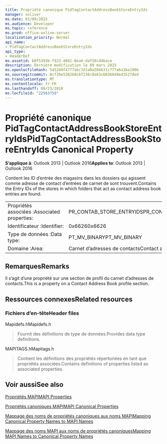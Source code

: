 ```yaml
---
title: Propriété canonique PidTagContactAddressBookStoreEntryIds
manager: soliver
ms.date: 03/09/2015
ms.audience: Developer
ms.topic: reference
ms.prod: office-online-server
localization_priority: Normal
api_name:
- PidTagContactAddressBookStoreEntryIds
api_type:
- HeaderDef
ms.assetid: b0f5393b-f923-4802-8ea0-daf58cd4bace
description: Dernière modification le 09 mars 2015
ms.openlocfilehash: 545249f4777abc7d1a0a566631c777a6a1ba190b
ms.sourcegitcommit: 0cf39e5382b8c6f236c8a63c6036849ed3527ded
ms.translationtype: MT
ms.contentlocale: fr-FR
ms.lasthandoff: 08/23/2018
ms.locfileid: "22563759"
---
```

# <a name="pidtagcontactaddressbookstoreentryids-canonical-property"></a><span data-ttu-id="3aa1a-103">Propriété canonique PidTagContactAddressBookStoreEntryIds</span><span class="sxs-lookup"><span data-stu-id="3aa1a-103">PidTagContactAddressBookStoreEntryIds Canonical Property</span></span>

  
  
<span data-ttu-id="3aa1a-104">**S’applique à**: Outlook 2013 | Outlook 2016</span><span class="sxs-lookup"><span data-stu-id="3aa1a-104">**Applies to**: Outlook 2013 | Outlook 2016</span></span> 
  
<span data-ttu-id="3aa1a-105">Contient les ID d’entrée des magasins dans les dossiers qui agissent comme adresse de contact d’entrées de carnet de sont trouvent.</span><span class="sxs-lookup"><span data-stu-id="3aa1a-105">Contains the Entry IDs of the stores in which folders that act as contact address book entries are found.</span></span>
  
|||
|:-----|:-----|
|<span data-ttu-id="3aa1a-106">Propriétés associées :</span><span class="sxs-lookup"><span data-stu-id="3aa1a-106">Associated properties:</span></span>  <br/> |<span data-ttu-id="3aa1a-107">PR_CONTAB_STORE_ENTRYIDS</span><span class="sxs-lookup"><span data-stu-id="3aa1a-107">PR_CONTAB_STORE_ENTRYIDS</span></span>  <br/> |
|<span data-ttu-id="3aa1a-108">Identificateur :</span><span class="sxs-lookup"><span data-stu-id="3aa1a-108">Identifier:</span></span>  <br/> |<span data-ttu-id="3aa1a-109">0x6626</span><span class="sxs-lookup"><span data-stu-id="3aa1a-109">0x6626</span></span>  <br/> |
|<span data-ttu-id="3aa1a-110">Type de données :</span><span class="sxs-lookup"><span data-stu-id="3aa1a-110">Data type:</span></span>  <br/> |<span data-ttu-id="3aa1a-111">PT_MV_BINARY</span><span class="sxs-lookup"><span data-stu-id="3aa1a-111">PT_MV_BINARY</span></span>  <br/> |
|<span data-ttu-id="3aa1a-112">Domaine :</span><span class="sxs-lookup"><span data-stu-id="3aa1a-112">Area:</span></span>  <br/> |<span data-ttu-id="3aa1a-113">Carnet d’adresses de contacts</span><span class="sxs-lookup"><span data-stu-id="3aa1a-113">Contact address book</span></span>  <br/> |
   
## <a name="remarks"></a><span data-ttu-id="3aa1a-114">Remarques</span><span class="sxs-lookup"><span data-stu-id="3aa1a-114">Remarks</span></span>

<span data-ttu-id="3aa1a-115">Il s’agit d’une propriété sur une section de profil du carnet d’adresses de contacts.</span><span class="sxs-lookup"><span data-stu-id="3aa1a-115">This is a property on a Contact Address Book profile section.</span></span>
  
## <a name="related-resources"></a><span data-ttu-id="3aa1a-116">Ressources connexes</span><span class="sxs-lookup"><span data-stu-id="3aa1a-116">Related resources</span></span>

### <a name="header-files"></a><span data-ttu-id="3aa1a-117">Fichiers d’en-tête</span><span class="sxs-lookup"><span data-stu-id="3aa1a-117">Header files</span></span>

<span data-ttu-id="3aa1a-118">Mapidefs.h</span><span class="sxs-lookup"><span data-stu-id="3aa1a-118">Mapidefs.h</span></span>
  
> <span data-ttu-id="3aa1a-119">Fournit des définitions de type de données.</span><span class="sxs-lookup"><span data-stu-id="3aa1a-119">Provides data type definitions.</span></span>
    
<span data-ttu-id="3aa1a-120">MAPITAGS.h</span><span class="sxs-lookup"><span data-stu-id="3aa1a-120">Mapitags.h</span></span>
  
> <span data-ttu-id="3aa1a-121">Contient les définitions des propriétés répertoriées en tant que propriétés associées.</span><span class="sxs-lookup"><span data-stu-id="3aa1a-121">Contains definitions of properties listed as associated properties.</span></span>
    
## <a name="see-also"></a><span data-ttu-id="3aa1a-122">Voir aussi</span><span class="sxs-lookup"><span data-stu-id="3aa1a-122">See also</span></span>



[<span data-ttu-id="3aa1a-123">Propriétés MAPI</span><span class="sxs-lookup"><span data-stu-id="3aa1a-123">MAPI Properties</span></span>](mapi-properties.md)
  
[<span data-ttu-id="3aa1a-124">Propriétés canoniques MAPI</span><span class="sxs-lookup"><span data-stu-id="3aa1a-124">MAPI Canonical Properties</span></span>](mapi-canonical-properties.md)
  
[<span data-ttu-id="3aa1a-125">Mappage des noms de propriétés canoniques aux noms MAPI</span><span class="sxs-lookup"><span data-stu-id="3aa1a-125">Mapping Canonical Property Names to MAPI Names</span></span>](mapping-canonical-property-names-to-mapi-names.md)
  
[<span data-ttu-id="3aa1a-126">Mappage des noms MAPI aux noms de propriétés canoniques</span><span class="sxs-lookup"><span data-stu-id="3aa1a-126">Mapping MAPI Names to Canonical Property Names</span></span>](mapping-mapi-names-to-canonical-property-names.md)

